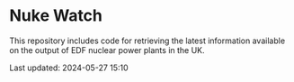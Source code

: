 # Nuke Watch

This repository includes code for retrieving the latest information available on the output of EDF nuclear power plants in the UK.

Last updated: 2024-05-27 15:10